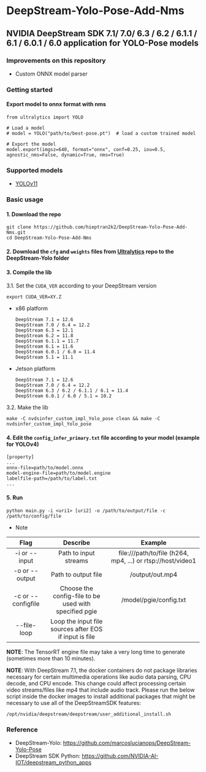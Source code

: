 # DeepStream-Yolo-Pose-Add-Nms
NVIDIA DeepStream SDK 7.1/ 7.0/ 6.3 / 6.2 / 6.1.1 / 6.1 / 6.0.1 / 6.0 application for YOLO-Pose models
--------------------------------------------------------------------------------------------------
### Improvements on this repository

* Custom ONNX model parser

### Getting started
#### Export model to onnx format with nms
```
from ultralytics import YOLO

# Load a model
# model = YOLO("path/to/best-pose.pt")  # load a custom trained model

# Export the model
model.export(imgsz=640, format="onnx", conf=0.25, iou=0.5, agnostic_nms=False, dynamic=True, nms=True)
```
### Supported models
* [YOLOv11](https://docs.ultralytics.com/vi/tasks/pose)

### Basic usage

#### 1. Download the repo

```
git clone https://github.com/hieptran2k2/DeepStream-Yolo-Pose-Add-Nms.git
cd DeepStream-Yolo-Pose-Add-Nms
```
#### 2. Download the `cfg` and `weights` files from [Ultralytics](https://objects.githubusercontent.com/github-production-release-asset-2e65be/521807533/e1a17d9d-a1cf-4350-82c8-913bfe4da74d?X-Amz-Algorithm=AWS4-HMAC-SHA256&X-Amz-Credential=releaseassetproduction%2F20250221%2Fus-east-1%2Fs3%2Faws4_request&X-Amz-Date=20250221T103957Z&X-Amz-Expires=300&X-Amz-Signature=83c0487108b8aaa23bf16cfbe958b791104d6cf918ecf9d90cdd542ab02741b2&X-Amz-SignedHeaders=host&response-content-disposition=attachment%3B%20filename%3Dyolo11n-pose.pt&response-content-type=application%2Foctet-stream) repo to the DeepStream-Yolo folder

#### 3. Compile the lib

3.1. Set the `CUDA_VER` according to your DeepStream version

```
export CUDA_VER=XY.Z
```

* x86 platform

  ```
  DeepStream 7.1 = 12.6
  DeepStream 7.0 / 6.4 = 12.2
  DeepStream 6.3 = 12.1
  DeepStream 6.2 = 11.8
  DeepStream 6.1.1 = 11.7
  DeepStream 6.1 = 11.6
  DeepStream 6.0.1 / 6.0 = 11.4
  DeepStream 5.1 = 11.1
  ```

* Jetson platform

  ```
  DeepStream 7.1 = 12.6
  DeepStream 7.0 / 6.4 = 12.2
  DeepStream 6.3 / 6.2 / 6.1.1 / 6.1 = 11.4
  DeepStream 6.0.1 / 6.0 / 5.1 = 10.2
  ```

3.2. Make the lib

```
make -C nvdsinfer_custom_impl_Yolo_pose clean && make -C nvdsinfer_custom_impl_Yolo_pose
```

#### 4. Edit the `config_infer_primary.txt` file according to your model (example for YOLOv4)

```
[property]
...
onnx-file=path/to/model.onnx
model-engine-file=path/to/model.engine
labelfile-path=/path/to/label.txt
...
```
#### 5. Run
```
python main.py -i <uri1> [uri2] -o /path/to/output/file -c /path/to/config/file
```
* Note

|       Flag          |                                   Describe                             |                             Example                          |
| :-----------------: | :--------------------------------------------------------------------: | :----------------------------------------------------------: |
| -i or --input       |      Path to input streams                                             | file:///path/to/file (h264, mp4, ...)  or rtsp://host/video1 |
| -o or --output      |      Path to output file                                               |                          /output/out.mp4                     |
| -c or  --configfile |      Choose the config-file to be used with specified pgie             |                      /model/pgie/config.txt                  |
| --file-loop         |      Loop the input file sources after EOS if input is file            |                                                              |

**NOTE**: The TensorRT engine file may take a very long time to generate (sometimes more than 10 minutes).

**NOTE**: With DeepStream 7.1, the docker containers do not package libraries necessary for certain multimedia operations like audio data parsing, CPU decode, and CPU encode. This change could affect processing certain video streams/files like mp4 that include audio track. Please run the below script inside the docker images to install additional packages that might be necessary to use all of the DeepStreamSDK features:

```
/opt/nvidia/deepstream/deepstream/user_additional_install.sh
```

### Reference
- DeepStream-Yolo: https://github.com/marcoslucianops/DeepStream-Yolo-Pose
- DeepStream SDK Python: https://github.com/NVIDIA-AI-IOT/deepstream_python_apps
